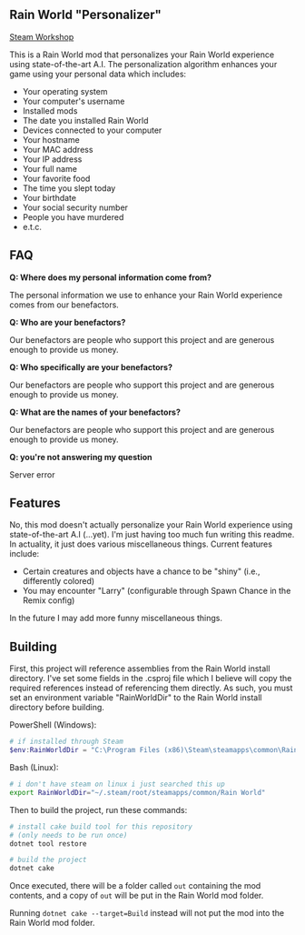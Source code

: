 ## Rain World "Personalizer"
[Steam Workshop](https://steamcommunity.com/sharedfiles/filedetails/?id=3053174477)

This is a Rain World mod that personalizes your Rain World experience using state-of-the-art A.I.
The personalization algorithm enhances your game using your personal data which includes:
- Your operating system
- Your computer's username
- Installed mods
- The date you installed Rain World
- Devices connected to your computer
- Your hostname
- Your MAC address
- Your IP address
- Your full name
- Your favorite food
- The time you slept today
- Your birthdate
- Your social security number
- People you have murdered
- e.t.c.

## FAQ
**Q: Where does my personal information come from?**

The personal information we use to enhance your Rain World experience comes from our benefactors.

**Q: Who are your benefactors?**

Our benefactors are people who support this project and are generous enough to provide us money.

**Q: Who specifically are your benefactors?**

Our benefactors are people who support this project and are generous enough to provide us money.

**Q: What are the names of your benefactors?**

Our benefactors are people who support this project and are generous enough to provide us money.

**Q: you're not answering my question**

Server error

## Features
No, this mod doesn't actually personalize your Rain World experience using state-of-the-art A.I (...yet).
I'm just having too much fun writing this readme. In actuality, it just does
various miscellaneous things. Current features include:
- Certain creatures and objects have a chance to be "shiny" (i.e., differently colored)
- You may encounter "Larry" (configurable through Spawn Chance in the Remix config)

In the future I may add more funny miscellaneous things.

## Building
First, this project will reference assemblies from the Rain World install directory. I've set some
fields in the .csproj file which I believe will copy the required references instead of referencing
them directly. As such, you must set an environment variable "RainWorldDir" to the Rain World install directory before
building.

PowerShell (Windows):
```powershell
# if installed through Steam
$env:RainWorldDir = "C:\Program Files (x86)\Steam\steamapps\common\Rain World"
```
Bash (Linux):
```bash
# i don't have steam on linux i just searched this up
export RainWorldDir="~/.steam/root/steamapps/common/Rain World"
```

Then to build the project, run these commands:
```bash
# install cake build tool for this repository
# (only needs to be run once)
dotnet tool restore

# build the project
dotnet cake
```
Once executed, there will be a folder called `out` containing the mod contents,
and a copy of `out` will be put in the Rain World mod folder.

Running `dotnet cake --target=Build` instead will not put the mod into the Rain World mod folder.